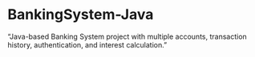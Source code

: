# BankingSystem-Java
“Java-based Banking System project with multiple accounts, transaction history, authentication, and interest calculation.”
